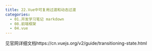 ```yaml
---
title: 22.Vue中可复用过渡和动态过渡
categories:
  - 01.开发学习笔记 markdown
  - 08.前端框架
  - 04.vue
---
```


见官网详细文档https://cn.vuejs.org/v2/guide/transitioning-state.html  